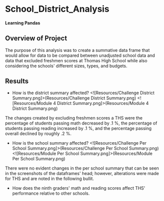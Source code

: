 # School_District_Analysis
#### Learning Pandas

## Overview of Project
The purpose of this analysis was to create a summative data frame that would allow for data to be compared between unadjusted school data and data that excluded freshmen scores at Thomas High School while also considering the schools' different sizes, types, and budgets.

## Results
* How is the district summary affected?
<![Resources/Challenge District Summary.png]>(Resources/Challenge District Summary.png)
<![Resources/Module 4 District Summary.png]>(Resources/Module 4 District Summary.png)

The changes created by excluding freshmen scores a THS were the percentage of students passing math decreased by .1 %, the percentage of students passing reading increased by .1 %, and the percentage passing overall declined by roughly .2 %.

* How is the school summary affected?
<![Resources/Challenge Per School Summary.png]>(Resources/Challenge Per School Summary.png)
<![Resources/Module Per School Summary.png]>(Resources/Module Per School Summary.png)

There were no evident changes in the per school summary that can be seen in the screenshots of the dataframes' head; however, alterations were made for THS and are noted in the following bullit.

* How does the ninth graders' math and reading scores affect THS' performance relative to other schools. 
